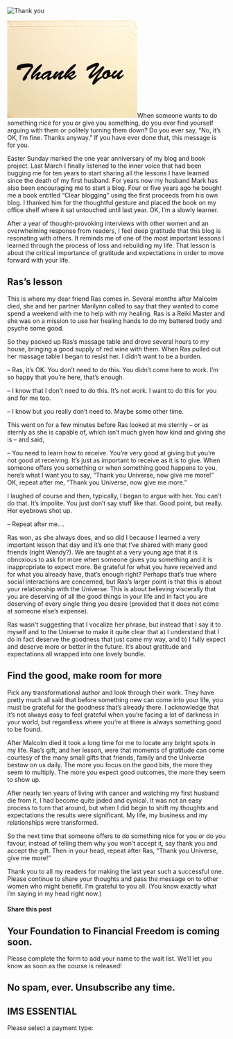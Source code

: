 ![Thank you](https://yourfinanciallaunchpad.com/wp-content/uploads/elementor/thumbs/Thank-you-scaled-qdc6ctku5dolaphy3e3x8c2t0aeflqn79oqrfq5jm0.jpg "Thank you")

[![Thank you](attachments/Thank-you-300x225.jpg)](http://yflmainprod.wpengine.com/wp-content/uploads/2013/04/Thank-you.jpg)When someone wants to do something nice for you or give you something, do you ever find yourself arguing with them or politely turning them down? Do you ever say, “No, it’s OK, I’m fine. Thanks anyway.” If you have ever done that, this message is for you.

Easter Sunday marked the one year anniversary of my blog and book project. Last March I finally listened to the inner voice that had been bugging me for ten years to start sharing all the lessons I have learned since the death of my first husband. For years now my husband Mark has also been encouraging me to start a blog. Four or five years ago he bought me a book entitled “Clear blogging” using the first proceeds from his own blog. I thanked him for the thoughtful gesture and placed the book on my office shelf where it sat untouched until last year. OK, I’m a slowly learner.

After a year of thought-provoking interviews with other women and an overwhelming response from readers, I feel deep gratitude that this blog is resonating with others. It reminds me of one of the most important lessons I learned through the process of loss and rebuilding my life. That lesson is about the critical importance of gratitude and expectations in order to move forward with your life.

## Ras’s lesson

This is where my dear friend Ras comes in. Several months after Malcolm died, she and her partner Marilynn called to say that they wanted to come spend a weekend with me to help with my healing. Ras is a Reiki Master and she was on a mission to use her healing hands to do my battered body and psyche some good.

So they packed up Ras’s massage table and drove several hours to my house, bringing a good supply of red wine with them. When Ras pulled out her massage table I began to resist her. I didn’t want to be a burden.

– Ras, it’s OK. You don’t need to do this. You didn’t come here to work. I’m so happy that you’re here, that’s enough.

– I know that I don’t need to do this. It’s not work. I want to do this for you and for me too.

– I know but you really don’t need to. Maybe some other time.

This went on for a few minutes before Ras looked at me sternly – or as sternly as she is capable of, which isn’t much given how kind and giving she is – and said,

– You need to learn how to receive. You’re very good at giving but you’re not good at receiving. It’s just as important to receive as it is to give. When someone offers you something or when something good happens to you, here’s what I want you to say, “Thank you Universe, now give me more!” OK, repeat after me, “Thank you Universe, now give me more.”

I laughed of course and then, typically, I began to argue with her. You can’t do that. It’s impolite. You just don’t say stuff like that. Good point, but really. Her eyebrows shot up.

– Repeat after me….

Ras won, as she always does, and so did I because I learned a very important lesson that day and it’s one that I’ve shared with many good friends (right Wendy?). We are taught at a very young age that it is obnoxious to ask for more when someone gives you something and it is inappropriate to expect more. Be grateful for what you have received and for what you already have, that’s enough right? Perhaps that’s true where social interactions are concerned, but Ras’s larger point is that this is about your relationship with the Universe. This is about believing viscerally that you are deserving of all the good things in your life and in fact you are deserving of every single thing you desire (provided that it does not come at someone else’s expense).

Ras wasn’t suggesting that I vocalize her phrase, but instead that I say it to myself and to the Universe to make it quite clear that a) I understand that I do in fact deserve the goodness that just came my way, and b) I fully expect and deserve more or better in the future. It’s about gratitude and expectations all wrapped into one lovely bundle.

## Find the good, make room for more

Pick any transformational author and look through their work. They have pretty much all said that before something new can come into your life, you must be grateful for the goodness that’s already there. I acknowledge that it’s not always easy to feel grateful when you’re facing a lot of darkness in your world, but regardless where you’re at there is always something good to be found.

After Malcolm died it took a long time for me to locate any bright spots in my life. Ras’s gift, and her lesson, were that moments of gratitude can come courtesy of the many small gifts that friends, family and the Universe bestow on us daily. The more you focus on the good bits, the more they seem to multiply. The more you expect good outcomes, the more they seem to show up.

After nearly ten years of living with cancer and watching my first husband die from it, I had become quite jaded and cynical. It was not an easy process to turn that around, but when I did begin to shift my thoughts and expectations the results were significant. My life, my business and my relationships were transformed.

So the next time that someone offers to do something nice for you or do you favour, instead of telling them why you won’t accept it, say thank you and accept the gift. Then in your head, repeat after Ras, “Thank you Universe, give me more!”

Thank you to all my readers for making the last year such a successful one. Please continue to share your thoughts and pass the message on to other women who might benefit. I’m grateful to you all. (You know exactly what I’m saying in my head right now.)

#### Share this post

## Your Foundation to Financial Freedom is coming soon.

Please complete the form to add your name to the wait list. We’ll let you know as soon as the course is released!

## No spam, ever. Unsubscribe any time.

## IMS ESSENTIAL

Please select a payment type: